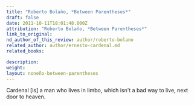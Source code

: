 ```yaml
---
title: "Roberto Bolaño, *Between Parentheses*"
draft: false
date: 2011-10-11T18:01:48.000Z
attribution: "Roberto Bolaño, *Between Parentheses*"
link_to_original:
nd_author_of_this_review: author/roberto-bolano
related_author: author/ernesto-cardenal.md
related_books:

description:
weight:
layout: noneño-between-parentheses
---
```

Cardenal [is] a man who lives in limbo, which isn't a bad way to live, next door to heaven.

